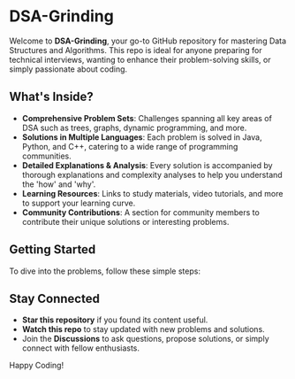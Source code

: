 
# DSA-Grinding

Welcome to **DSA-Grinding**, your go-to GitHub repository for mastering Data Structures and Algorithms. This repo is ideal for anyone preparing for technical interviews, wanting to enhance their problem-solving skills, or simply passionate about coding.

## What's Inside?

-   **Comprehensive Problem Sets**: Challenges spanning all key areas of DSA such as trees, graphs, dynamic programming, and more.
-   **Solutions in Multiple Languages**: Each problem is solved in Java, Python, and C++, catering to a wide range of programming communities.
-   **Detailed Explanations & Analysis**: Every solution is accompanied by thorough explanations and complexity analyses to help you understand the 'how' and 'why'.
-   **Learning Resources**: Links to study materials, video tutorials, and more to support your learning curve.
-   **Community Contributions**: A section for community members to contribute their unique solutions or interesting problems.

## Getting Started

To dive into the problems, follow these simple steps:

## Stay Connected

-   **Star this repository** if you found its content useful.
-   **Watch this repo** to stay updated with new problems and solutions.
-   Join the **Discussions** to ask questions, propose solutions, or simply connect with fellow enthusiasts.

Happy Coding!
